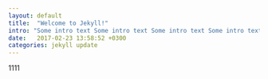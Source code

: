 ```yaml
---
layout: default
title:  "Welcome to Jekyll!"
intro: "Some intro text Some intro text Some intro text Some intro text Some intro text Some intro text Some intro text Some intro text Some intro text Some intro text Some intro text"
date:   2017-02-23 13:58:52 +0300
categories: jekyll update
---
```


1111